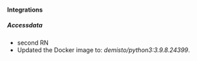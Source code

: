 
#### Integrations
##### Accessdata
- second RN
- Updated the Docker image to: *demisto/python3:3.9.8.24399*.
